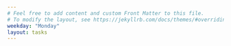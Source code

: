```yaml
---
# Feel free to add content and custom Front Matter to this file.
# To modify the layout, see https://jekyllrb.com/docs/themes/#overriding-theme-defaults
weekday: "Monday"
layout: tasks
---
```

